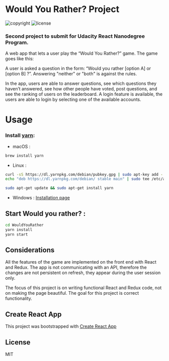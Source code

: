 # Would You Rather? Project

![copyright](https://img.shields.io/badge/%C2%A9%202019-Andrea%20Kostakis-blue.svg)
![license](https://img.shields.io/badge/license-MIT-brightgreen.svg)

### Second project to submit for Udacity React Nanodegree Program.

A web app that lets a user play the “Would You Rather?” game.
The game goes like this:

A user is asked a question in the form: “Would you rather [option A] or [option B] ?”. 
Answering "neither" or "both" is against the rules.

In the app, users are able to answer questions, see which questions they haven’t answered, see how other people have voted, post questions, and see the ranking of users on the leaderboard.
A login feature is available, the users are able to login by selecting one of the available accounts.

# Usage
### Install [yarn](https://yarnpkg.com):  
* macOS : 

```bash 
brew install yarn
```
* Linux : 
```bash
curl -sS https://dl.yarnpkg.com/debian/pubkey.gpg | sudo apt-key add -
echo "deb https://dl.yarnpkg.com/debian/ stable main" | sudo tee /etc/apt/sources.list.d/yarn.list

sudo apt-get update && sudo apt-get install yarn
```
* Windows : 
[Installation page](https://yarnpkg.com/lang/en/docs/install/#windows-stable)

## Start Would you rather? :
```bash
cd WouldYouRather
yarn install
yarn start
```

## Considerations
All the features of the game are implemented on the front end with React and Redux. The app is not communicating with an API, therefore the changes are not persistent on refresh, they appear during the user session only.

The focus of this project is on writing functional React and Redux code, not on making the page beautiful. The goal for this project is correct functionality.

## Create React App

This project was bootstrapped with [Create React App](https://github.com/facebookincubator/create-react-app)

## License
MIT
